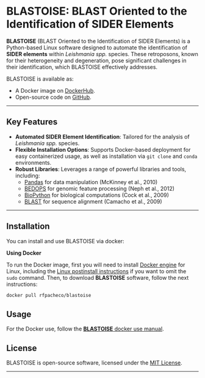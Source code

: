 # BLASTOISE: BLAST Oriented to the Identification of SIDER Elements

**BLASTOISE** (BLAST Oriented to the Identification of SIDER Elements) is a Python-based Linux software designed to automate the identification of **SIDER elements** within *Leishmania spp.* species. These retroposons, known for their heterogeneity and degeneration, pose significant challenges in their identification, which BLASTOISE effectively addresses.

BLASTOISE is available as:
- A Docker image on [DockerHub](https://hub.docker.com/repository/docker/rfpacheco/blastoise/general).
- Open-source code on [GitHub](https://github.com/rfpacheco/BLASTOISE).

---

## Key Features
- **Automated SIDER Element Identification**: Tailored for the analysis of *Leishmania spp.* species.
- **Flexible Installation Options**: Supports Docker-based deployment for easy containerized usage, as well as installation via `git clone` and `conda` environments.
- **Robust Libraries**: Leverages a range of powerful libraries and tools, including:
    - [Pandas](https://pandas.pydata.org/) for data manipulation (McKinney et al., 2010)
    - [BEDOPS](https://bedops.readthedocs.io/en/latest/) for genomic feature processing (Neph et al., 2012)
    - [BioPython](https://biopython.org/) for biological computations (Cock et al., 2009)
    - [BLAST](https://www.ncbi.nlm.nih.gov/books/NBK279690/) for sequence alignment (Camacho et al., 2009)

---

## Installation

You can install and use BLASTOISE via docker:

**Using Docker**

To run the Docker image, first you will need to install [Docker engine](https://docs.docker.com/engine/install/ubuntu/) for Linux, including the [Linux postinstall instructions](https://docs.docker.com/engine/install/linux-postinstall/) if you want to omit the `sudo` command. Then, to download **BLASTOISE** software, follow the next instructions:

```bash
docker pull rfpacheco/blastoise
```

## Usage

For the Docker use, follow the [**BLASTOISE** docker use manual](./docs/tutorials/docker_use_manual.md).


## License

BLASTOISE is open-source software, licensed under the [MIT License](https://opensource.org/licenses/MIT).

---

